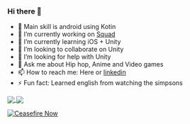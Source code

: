 ### Hi there 👋


- 🤖 Main skill is android using Kotin
- 🔭 I’m currently working on [Squad](https://play.google.com/store/apps/details?id=com.playground.squaa)
- 🌱 I’m currently learning iOS + Unity
- 👯 I’m looking to collaborate on Unity
- 🤔 I’m looking for help with Unity 
- 💬 Ask me about Hip hop, Anime and Video games
- 📫 How to reach me: Here or [linkedin](https://www.linkedin.com/in/laith-droid/)
- ⚡ Fun fact: Learned english from watching the simpsons


<a href="https://github.com/laithnurie">
  <img align="center" src="https://readme-stats.clckblog.space/api?username=laithnurie&count_private=true" />
</a>

<a href="https://github.com/laithnurie">
  <img align="center" src="https://readme-stats.clckblog.space/api/top-langs/?username=laithnurie&count_private=true&hide=CSS,SCSS,HTML&exclude_repo=rhythm" />
</a>

[![Ceasefire Now](https://badge.techforpalestine.org/default)](https://techforpalestine.org/learn-more)
